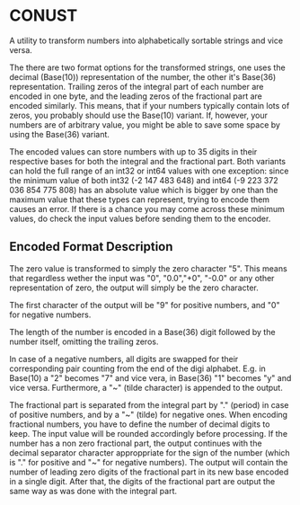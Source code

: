 # CONUST

A utility to transform numbers into alphabetically sortable strings and vice versa.

The there are two format options for the transformed strings, one uses the decimal (Base(10)) representation of the number, the other it's Base(36) representation.
Trailing zeros of the integral part of each number are encoded in one byte, and the leading zeros of the fractional part are encoded similarly. This means, that if your numbers typically contain lots of zeros, you probably should use the Base(10) variant. If, however, your numbers are of arbitrary value, you might be able to save some space by using the Base(36) variant.

The encoded values can store numbers with up to 35 digits in their respective bases for both the integral and the fractional part. Both variants can hold the full range of an int32 or int64 values with one exception: since the minimum value of both int32 (-2 147 483 648) and int64 (-9 223 372 036 854 775 808) has an absolute value which is bigger by one than the maximum value that these types can represent, trying to encode them causes an error.
If there is a chance you may come across these minimum values, do check the input values before sending them to the encoder.  

## Encoded Format Description

The zero value is transformed to simply the zero character "5". This means that regardless wether the input was "0", "0.0","+0", "-0.0" or any other representation of zero, the output will simply be the zero character.

The first character of the output will be "9" for positive numbers, and "0" for negative numbers.

The length of the number is encoded in a Base(36) digit followed by the number itself, omitting the trailing zeros.

In case of a negative numbers, all digits are swapped for their corresponding pair counting from the end of the digi alphabet. E.g. in Base(10) a "2" becomes "7" and vice vera, in Base(36) "1" becomes "y" and vice versa. Furthermore, a "~" (tilde character) is appended to the output.

The fractional part is separated from the integral part by "." (period) in case of positive numbers, and by a "~" (tilde) for negative ones.
When encoding fractional numbers, you have to define the number of decimal digits to keep. The input value will be rounded accordingly before processing.
If the number has a non zero fractional part, the output continues with the decimal separator character approppriate for the sign of the number (which is "." for positive and "~" for negative numbers).
The output will contain the number of leading zero digits of the fractional part in its new base encoded in a single digit. After that, the digits of the fractional part are output the same way as was done with the integral part.